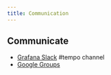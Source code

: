 ```yaml
---
title: Communication
---
```


## Communicate

- [Grafana Slack](https://slack.grafana.com/) #tempo channel
- [Google Groups](https://groups.google.com/forum/#!forum/tempo-users)